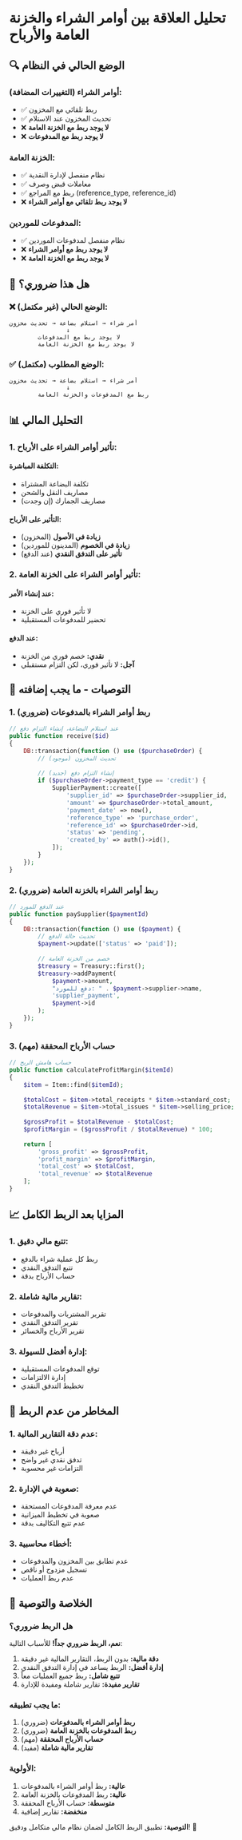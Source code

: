 # تحليل العلاقة بين أوامر الشراء والخزنة العامة والأرباح

## 🔍 **الوضع الحالي في النظام**

### **أوامر الشراء (التغييرات المضافة):**
- ✅ ربط تلقائي مع المخزون
- ✅ تحديث المخزون عند الاستلام
- ❌ **لا يوجد ربط مع الخزنة العامة**
- ❌ **لا يوجد ربط مع المدفوعات**

### **الخزنة العامة:**
- ✅ نظام منفصل لإدارة النقدية
- ✅ معاملات قبض وصرف
- ✅ ربط مع المراجع (reference_type, reference_id)
- ❌ **لا يوجد ربط تلقائي مع أوامر الشراء**

### **المدفوعات للموردين:**
- ✅ نظام منفصل لمدفوعات الموردين
- ❌ **لا يوجد ربط مع أوامر الشراء**
- ❌ **لا يوجد ربط مع الخزنة العامة**

## 🤔 **هل هذا ضروري؟**

### **❌ الوضع الحالي (غير مكتمل):**
```
أمر شراء → استلام بضاعة → تحديث مخزون
                ↓
        لا يوجد ربط مع المدفوعات
        لا يوجد ربط مع الخزنة العامة
```

### **✅ الوضع المطلوب (مكتمل):**
```
أمر شراء → استلام بضاعة → تحديث مخزون
                ↓
        ربط مع المدفوعات والخزنة العامة
```

## 📊 **التحليل المالي**

### **1. تأثير أوامر الشراء على الأرباح:**

#### **التكلفة المباشرة:**
- تكلفة البضاعة المشتراة
- مصاريف النقل والشحن
- مصاريف الجمارك (إن وجدت)

#### **التأثير على الأرباح:**
- **زيادة في الأصول** (المخزون)
- **زيادة في الخصوم** (المدينون للموردين)
- **تأثير على التدفق النقدي** (عند الدفع)

### **2. تأثير أوامر الشراء على الخزنة العامة:**

#### **عند إنشاء الأمر:**
- لا تأثير فوري على الخزنة
- تحضير للمدفوعات المستقبلية

#### **عند الدفع:**
- **نقدي:** خصم فوري من الخزنة
- **آجل:** لا تأثير فوري، لكن التزام مستقبلي

## 🎯 **التوصيات - ما يجب إضافته**

### **1. ربط أوامر الشراء بالمدفوعات (ضروري)**

```php
// عند استلام البضاعة، إنشاء التزام دفع
public function receive($id)
{
    DB::transaction(function () use ($purchaseOrder) {
        // تحديث المخزون (موجود)
        
        // إنشاء التزام دفع (جديد)
        if ($purchaseOrder->payment_type == 'credit') {
            SupplierPayment::create([
                'supplier_id' => $purchaseOrder->supplier_id,
                'amount' => $purchaseOrder->total_amount,
                'payment_date' => now(),
                'reference_type' => 'purchase_order',
                'reference_id' => $purchaseOrder->id,
                'status' => 'pending',
                'created_by' => auth()->id(),
            ]);
        }
    });
}
```

### **2. ربط أوامر الشراء بالخزنة العامة (ضروري)**

```php
// عند الدفع للمورد
public function paySupplier($paymentId)
{
    DB::transaction(function () use ($payment) {
        // تحديث حالة الدفع
        $payment->update(['status' => 'paid']);
        
        // خصم من الخزنة العامة
        $treasury = Treasury::first();
        $treasury->addPayment(
            $payment->amount,
            "دفع للمورد: " . $payment->supplier->name,
            'supplier_payment',
            $payment->id
        );
    });
}
```

### **3. حساب الأرباح المحققة (مهم)**

```php
// حساب هامش الربح
public function calculateProfitMargin($itemId)
{
    $item = Item::find($itemId);
    
    $totalCost = $item->total_receipts * $item->standard_cost;
    $totalRevenue = $item->total_issues * $item->selling_price;
    
    $grossProfit = $totalRevenue - $totalCost;
    $profitMargin = ($grossProfit / $totalRevenue) * 100;
    
    return [
        'gross_profit' => $grossProfit,
        'profit_margin' => $profitMargin,
        'total_cost' => $totalCost,
        'total_revenue' => $totalRevenue
    ];
}
```

## 📈 **المزايا بعد الربط الكامل**

### **1. تتبع مالي دقيق:**
- ربط كل عملية شراء بالدفع
- تتبع التدفق النقدي
- حساب الأرباح بدقة

### **2. تقارير مالية شاملة:**
- تقرير المشتريات والمدفوعات
- تقرير التدفق النقدي
- تقرير الأرباح والخسائر

### **3. إدارة أفضل للسيولة:**
- توقع المدفوعات المستقبلية
- إدارة الالتزامات
- تخطيط التدفق النقدي

## 🚨 **المخاطر من عدم الربط**

### **1. عدم دقة التقارير المالية:**
- أرباح غير دقيقة
- تدفق نقدي غير واضح
- التزامات غير محسوبة

### **2. صعوبة في الإدارة:**
- عدم معرفة المدفوعات المستحقة
- صعوبة في تخطيط الميزانية
- عدم تتبع التكاليف بدقة

### **3. أخطاء محاسبية:**
- عدم تطابق بين المخزون والمدفوعات
- تسجيل مزدوج أو ناقص
- عدم ربط العمليات

## 🎯 **الخلاصة والتوصية**

### **هل الربط ضروري؟**

**نعم، الربط ضروري جداً!** للأسباب التالية:

1. **دقة مالية:** بدون الربط، التقارير المالية غير دقيقة
2. **إدارة أفضل:** الربط يساعد في إدارة التدفق النقدي
3. **تتبع شامل:** ربط جميع العمليات معاً
4. **تقارير مفيدة:** تقارير شاملة ومفيدة للإدارة

### **ما يجب تطبيقه:**

1. **ربط أوامر الشراء بالمدفوعات** (ضروري)
2. **ربط المدفوعات بالخزنة العامة** (ضروري)
3. **حساب الأرباح المحققة** (مهم)
4. **تقارير مالية شاملة** (مفيد)

### **الأولوية:**
1. **عالية:** ربط أوامر الشراء بالمدفوعات
2. **عالية:** ربط المدفوعات بالخزنة العامة
3. **متوسطة:** حساب الأرباح المحققة
4. **منخفضة:** تقارير إضافية

**التوصية:** تطبيق الربط الكامل لضمان نظام مالي متكامل ودقيق! 🎯 